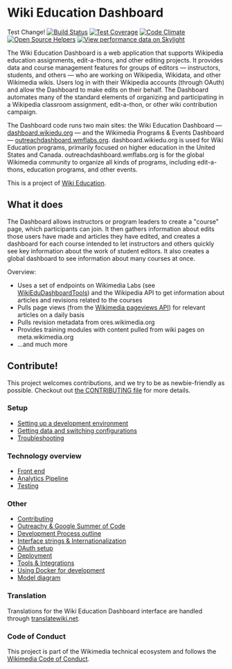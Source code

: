 # Wiki Education Dashboard
Test Change! 
[![Build Status](https://travis-ci.org/WikiEducationFoundation/WikiEduDashboard.svg?branch=master)](https://travis-ci.org/WikiEducationFoundation/WikiEduDashboard)
[![Test Coverage](https://codeclimate.com/github/WikiEducationFoundation/WikiEduDashboard/badges/coverage.svg)](https://codeclimate.com/github/WikiEducationFoundation/WikiEduDashboard)
[![Code Climate](https://codeclimate.com/github/WikiEducationFoundation/WikiEduDashboard/badges/gpa.svg)](https://codeclimate.com/github/WikiEducationFoundation/WikiEduDashboard)
[![Open Source Helpers](https://www.codetriage.com/wikieducationfoundation/wikiedudashboard/badges/users.svg)](https://www.codetriage.com/wikieducationfoundation/wikiedudashboard)
[![View performance data on Skylight](https://badges.skylight.io/status/BWUqSGtMfRpi.svg)](https://oss.skylight.io/app/applications/BWUqSGtMfRpi)

The Wiki Education Dashboard is a web application that supports Wikipedia education assignments, edit-a-thons, and other editing projects. It provides data and course management features for groups of editors — instructors, students, and others — who are working on Wikipedia, Wikidata, and other Wikimedia wikis. Users log in with their Wikipedia accounts (through OAuth) and allow the Dashboard to make edits on their behalf. The Dashboard automates many of the standard elements of organizing and participating in a Wikipedia classroom assignment, edit-a-thon, or other wiki contribution campaign.

The Dashboard code runs two main sites: the Wiki Education Dashboard — [dashboard.wikiedu.org](https://dashboard.wikiedu.org) — and the Wikimedia Programs & Events Dashboard — [outreachdashboard.wmflabs.org](https://outreachdashboard.wmflabs.org). dashboard.wikiedu.org is used for Wiki Education programs, primarily focused on higher education in the United States and Canada. outreachdashboard.wmflabs.org is for the global Wikimedia community to organize all kinds of programs, including edit-a-thons, education programs, and other events.

This is a project of [Wiki Education](https://wikiedu.org).

## What it does

The Dashboard allows instructors or program leaders to create a "course" page, which participants can join. It then gathers information about edits those users have made and articles they have edited, and creates a dashboard for each course intended to let instructors and others quickly see key information about the work of student editors. It also creates a global dashboard to see information about many courses at once.

Overview:
 * Uses a set of endpoints on Wikimedia Labs (see [WikiEduDashboardTools](https://github.com/WikiEducationFoundation/WikiEduDashboardTools)) and the Wikipedia API to get information about articles and revisions related to the courses
 * Pulls page views (from the [Wikimedia pageviews API](https://wikimedia.org/api/rest_v1/#!/Pageviews_data/get_metrics_pageviews)) for relevant articles on a daily basis
 * Pulls revision metadata from ores.wikimedia.org
 * Provides training modules with content pulled from wiki pages on meta.wikimedia.org
 * ...and much more

## Contribute!

This project welcomes contributions, and we try to be as newbie-friendly as possible. Checkout out [the CONTRIBUTING file](CONTRIBUTING.md) for more details.

### Setup
- [Setting up a development environment](docs/setup.md)
- [Getting data and switching configurations](docs/user_roles.md)
- [Troubleshooting](docs/troubleshooting.md)

### Technology overview
- [Front end](docs/frontend.md)
- [Analytics Pipeline](docs/importers.md)
- [Testing](docs/testing.md)

### Other
- [Contributing](CONTRIBUTING.md)
- [Outreachy & Google Summer of Code](docs/students_and_interns.md)
- [Development Process outline](docs/dev_process.md)
- [Interface strings & Internationalization](docs/i18n.md)
- [OAuth setup](docs/oauth.md)
- [Deployment](docs/deploy.md)
- [Tools & Integrations](docs/tools.md)
- [Using Docker for development](docs/docker.md)
- [Model diagram](erd.pdf)

### Translation
Translations for the Wiki Education Dashboard interface are handled through [translatewiki.net](https://translatewiki.net/wiki/Translating:Wiki_Ed_Dashboard).

### Code of Conduct
This project is part of the Wikimedia technical ecosystem and follows the [Wikimedia Code of Conduct](https://www.mediawiki.org/wiki/Code_of_Conduct).
